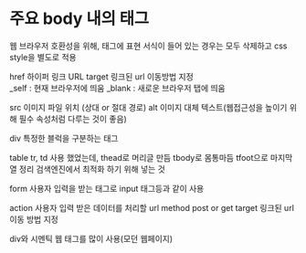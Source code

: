 # 주요 body 내의 태그
웹 브라우저 호환성을 위해, 태그에 표현 서식이 들어 있는 경우는 모두 삭제하고 css style을 별도로 적용

href 하이퍼 링크 URL
target 링크된 url 이동방법 지정\
_self : 현재 브라우저에 띄움
_blank : 새로운 브라우저 탭에 띄움

src 이미지 파일 위치 (상대 or 절대 경로)
alt 이미지 대체 텍스트(웹접근성을 높이기 위해 필수 속성처럼 다루는 것이 좋음)

div
특정한 블럭을 구분하는 태그

table
tr, td 사용 했었는데, thead로 머리글 만듬
tbody로 몸통마듬
tfoot으로 마지막 열 정리
검색엔진에서 최적화 하기 위해 넣는 것

form 사용자 입력을 받는 태그로 input 태그등과 같이 사용

action 사용자 입력 받은 데이터를 처리할 url
method post or get
target 링크된 url 이동 방법 지정

div와 시멘틱 웹 태그를 많이 사용(모던 웹페이지)